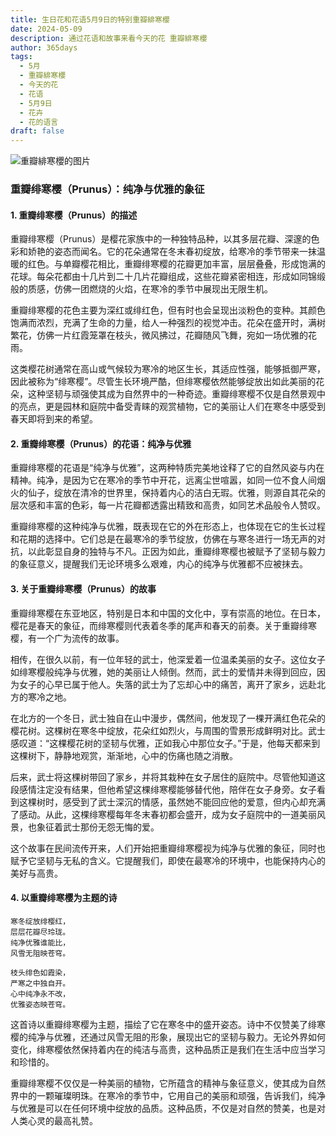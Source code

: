 ```yaml
---
title: 生日花和花语5月9日的特别重瓣緋寒櫻
date: 2024-05-09
description: 通过花语和故事来看今天的花 重瓣緋寒櫻
author: 365days
tags:
  - 5月
  - 重瓣緋寒櫻
  - 今天的花
  - 花语
  - 5月9日
  - 花卉
  - 花的语言
draft: false
---
```



![重瓣緋寒櫻的图片](https://cdn.pixabay.com/photo/2020/05/13/11/38/cherry-blossoms-5167156_1280.jpg#center#center)


### 重瓣绯寒樱（Prunus）：纯净与优雅的象征

#### 1. 重瓣绯寒樱（Prunus）的描述

重瓣绯寒樱（Prunus）是樱花家族中的一种独特品种，以其多层花瓣、深邃的色彩和娇艳的姿态而闻名。它的花朵通常在冬末春初绽放，给寒冷的季节带来一抹温暖的红色。与单瓣樱花相比，重瓣绯寒樱的花瓣更加丰富，层层叠叠，形成饱满的花球。每朵花都由十几片到二十几片花瓣组成，这些花瓣紧密相连，形成如同锦缎般的质感，仿佛一团燃烧的火焰，在寒冷的季节中展现出无限生机。

重瓣绯寒樱的花色主要为深红或绯红色，但有时也会呈现出淡粉色的变种。其颜色饱满而浓烈，充满了生命的力量，给人一种强烈的视觉冲击。花朵在盛开时，满树繁花，仿佛一片红霞笼罩在枝头，微风拂过，花瓣随风飞舞，宛如一场优雅的花雨。

这类樱花树通常在高山或气候较为寒冷的地区生长，其适应性强，能够抵御严寒，因此被称为“绯寒樱”。尽管生长环境严酷，但绯寒樱依然能够绽放出如此美丽的花朵，这种坚韧与顽强使其成为自然界中的一种奇迹。重瓣绯寒樱不仅是自然景观中的亮点，更是园林和庭院中备受青睐的观赏植物，它的美丽让人们在寒冬中感受到春天即将到来的希望。

#### 2. 重瓣绯寒樱（Prunus）的花语：纯净与优雅

重瓣绯寒樱的花语是“纯净与优雅”，这两种特质完美地诠释了它的自然风姿与内在精神。纯净，是因为它在寒冷的季节中开花，远离尘世喧嚣，如同一位不食人间烟火的仙子，绽放在清冷的世界里，保持着内心的洁白无瑕。优雅，则源自其花朵的层次感和丰富的色彩，每一片花瓣都透露出精致和高贵，如同艺术品般令人赞叹。

重瓣绯寒樱的这种纯净与优雅，既表现在它的外在形态上，也体现在它的生长过程和花期的选择中。它们总是在最寒冷的季节绽放，仿佛在与寒冬进行一场无声的对抗，以此彰显自身的独特与不凡。正因为如此，重瓣绯寒樱也被赋予了坚韧与毅力的象征意义，提醒我们无论环境多么艰难，内心的纯净与优雅都不应被抹去。

#### 3. 关于重瓣绯寒樱（Prunus）的故事

重瓣绯寒樱在东亚地区，特别是日本和中国的文化中，享有崇高的地位。在日本，樱花是春天的象征，而绯寒樱则代表着冬季的尾声和春天的前奏。关于重瓣绯寒樱，有一个广为流传的故事。

相传，在很久以前，有一位年轻的武士，他深爱着一位温柔美丽的女子。这位女子如绯寒樱般纯净与优雅，她的美丽让人倾倒。然而，武士的爱情并未得到回应，因为女子的心早已属于他人。失落的武士为了忘却心中的痛苦，离开了家乡，远赴北方的寒冷之地。

在北方的一个冬日，武士独自在山中漫步，偶然间，他发现了一棵开满红色花朵的樱花树。这棵树在寒冬中绽放，花朵红如烈火，与周围的雪景形成鲜明对比。武士感叹道：“这棵樱花树的坚韧与优雅，正如我心中那位女子。”于是，他每天都来到这棵树下，静静地观赏，渐渐地，心中的伤痛也随之消散。

后来，武士将这棵树带回了家乡，并将其栽种在女子居住的庭院中。尽管他知道这段感情注定没有结果，但他希望这棵绯寒樱能够替代他，陪伴在女子身旁。女子看到这棵树时，感受到了武士深沉的情感，虽然她不能回应他的爱意，但内心却充满了感动。从此，这棵绯寒樱每年冬末春初都会盛开，成为女子庭院中的一道美丽风景，也象征着武士那份无怨无悔的爱。

这个故事在民间流传开来，人们开始把重瓣绯寒樱视为纯净与优雅的象征，同时也赋予它坚韧与无私的含义。它提醒我们，即使在最寒冷的环境中，也能保持内心的美好与高贵。

#### 4. 以重瓣绯寒樱为主题的诗

	寒冬绽放绯樱红，  
	层层花瓣尽玲珑。  
	纯净优雅谁能比，  
	风雪无阻映苍穹。
	
	枝头绯色如霞染，  
	严寒之中独自开。  
	心中纯净永不改，  
	优雅姿态映苍穹。

这首诗以重瓣绯寒樱为主题，描绘了它在寒冬中的盛开姿态。诗中不仅赞美了绯寒樱的纯净与优雅，还通过风雪无阻的形象，展现出它的坚韧与毅力。无论外界如何变化，绯寒樱依然保持着内在的纯洁与高贵，这种品质正是我们在生活中应当学习和珍惜的。

重瓣绯寒樱不仅仅是一种美丽的植物，它所蕴含的精神与象征意义，使其成为自然界中的一颗璀璨明珠。在寒冷的季节中，它用自己的美丽和顽强，告诉我们，纯净与优雅是可以在任何环境中绽放的品质。这种品质，不仅是对自然的赞美，也是对人类心灵的最高礼赞。

